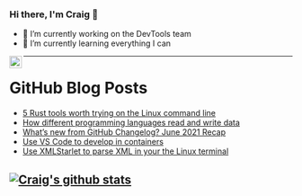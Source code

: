### Hi there, I'm Craig 👋

<!--
**CraigTeelFugro/CraigTeelFugro** is a ✨ _special_ ✨ repository because its `README.md` (this file) appears on your GitHub profile.

Here are some ideas to get you started:
-->

- 🔭 I’m currently working on the DevTools team
- 🌱 I’m currently learning everything I can

[<img align="left" alt="Craig Teel | LinkedIn" width="22px" src="https://cdn.jsdelivr.net/npm/simple-icons@v3/icons/linkedin.svg" />][linkedin]

---

# GitHub Blog Posts

<!-- BLOG-POST-LIST:START -->
- [5 Rust tools worth trying on the Linux command line](https://opensource.com/article/21/7/rust-tools-linux)
- [How different programming languages read and write data](https://opensource.com/article/21/7/programming-read-write)
- [What’s new from GitHub Changelog? June 2021 Recap](https://github.blog/2021-07-13-whats-new-github-changelog-june-2021/)
- [Use VS Code to develop in containers](https://opensource.com/article/21/7/vs-code-remote-containers-podman)
- [Use XMLStarlet to parse XML in your the Linux terminal](https://opensource.com/article/21/7/parse-xml-linux)
<!-- BLOG-POST-LIST:END -->

## [![Craig's github stats](https://github-readme-stats.vercel.app/api?username=craigteelfugro)](https://github.com/anuraghazra/github-readme-stats)


[linkedin]: https://linkedin.com/in/craig-teel-b8786771
